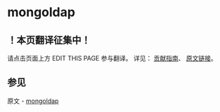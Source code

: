 # mongoldap

## ！本页翻译征集中！

请点击页面上方 EDIT THIS PAGE 参与翻译。
详见：
[贡献指南]( https://github.com/JinMuInfo/MongoDB-Manual-zh/blob/master/CONTRIBUTING.md )、
[原文链接](  https://docs.mongodb.com/manual/reference/program/mongoldap/  )。

## 参见

原文 - [mongoldap]( https://docs.mongodb.com/manual/reference/program/mongoldap/ )

